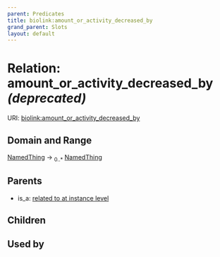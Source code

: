 ```yaml
---
parent: Predicates
title: biolink:amount_or_activity_decreased_by
grand_parent: Slots
layout: default
---
```


# Relation: amount_or_activity_decreased_by _(deprecated)_




URI: [biolink:amount_or_activity_decreased_by](https://w3id.org/biolink/vocab/amount_or_activity_decreased_by)

## Domain and Range

[NamedThing](NamedThing.md) ->  <sub>0..\*</sub> [NamedThing](NamedThing.md)

## Parents

 *  is_a: [related to at instance level](related_to_at_instance_level.md)

## Children


## Used by

